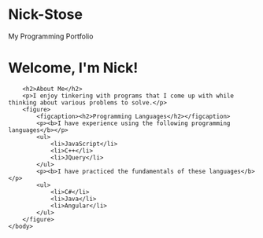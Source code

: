 # Nick-Stose
My Programming Portfolio 
<!DOCTYPE html>
<html lang=en>
	<head>
		<h1>Welcome, I'm Nick!</h1>
	</head>
	<body>
		
		<h2>About Me</h2>
		<p>I enjoy tinkering with programs that I come up with while thinking about various problems to solve.</p>
		<figure>
			<figcaption><h2>Programming Languages</h2></figcaption>
			<p><b>I have experience using the following programming languages</b></p>
			<ul>
				<li>JavaScript</li>
				<li>C++</li>
				<li>JQuery</li>
			</ul>
			<p><b>I have practiced the fundamentals of these languages</b></p>
			<ul>
				<li>C#</li>
				<li>Java</li>
				<li>Angular</li>
			</ul>	
		</figure>
	</body>
</html>
